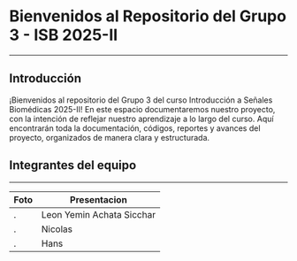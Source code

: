 # Bienvenidos al Repositorio del Grupo 3 - ISB 2025-II
---
## Introducción
¡Bienvenidos al repositorio del Grupo 3 del curso Introducción a Señales Biomédicas 2025-II!
En este espacio documentaremos nuestro proyecto, con la intención de reflejar nuestro aprendizaje a lo largo del curso. Aquí encontrarán toda la documentación, códigos, reportes y avances del proyecto, organizados de manera clara y estructurada.
## Integrantes del equipo
---
| Foto  | Presentacion     |  
|-------|----------|  
| . | Leon Yemin Achata Sicchar|  
| . | Nicolas  |  
| . | Hans |  
